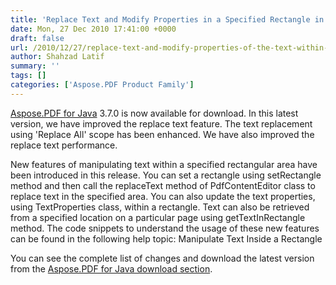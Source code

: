 ```yaml
---
title: 'Replace Text and Modify Properties in a Specified Rectangle in a PDF Using Java.'
date: Mon, 27 Dec 2010 17:41:00 +0000
draft: false
url: /2010/12/27/replace-text-and-modify-properties-of-the-text-within-a-specified-rectangle-in-a-pdf-using-aspose-pdf-kit-for-java/
author: Shahzad Latif
summary: ''
tags: []
categories: ['Aspose.PDF Product Family']
---
```


[Aspose.PDF for Java][1] 3.7.0 is now available for download. In this latest version, we have improved the replace text feature. The text replacement using 'Replace All' scope has been enhanced. We have also improved the replace text performance.

New features of manipulating text within a specified rectangular area have been introduced in this release. You can set a rectangle using setRectangle method and then call the replaceText method of PdfContentEditor class to replace text in the specified area. You can also update the text properties, using TextProperties class, within a rectangle. Text can also be retrieved from a specified location on a particular page using getTextInRectangle method. The code snippets to understand the usage of these new features can be found in the following help topic: Manipulate Text Inside a Rectangle

You can see the complete list of changes and download the latest version from the [Aspose.PDF for Java download section][2].




[1]: https://downloads.aspose.com/pdf/java
[2]: https://downloads.aspose.com/pdf/java




